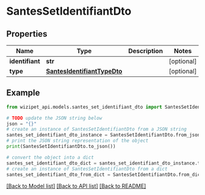 # SantesSetIdentifiantDto


## Properties

Name | Type | Description | Notes
------------ | ------------- | ------------- | -------------
**identifiant** | **str** |  | [optional] 
**type** | [**SantesIdentifiantTypeDto**](SantesIdentifiantTypeDto.md) |  | [optional] 

## Example

```python
from wizipet_api.models.santes_set_identifiant_dto import SantesSetIdentifiantDto

# TODO update the JSON string below
json = "{}"
# create an instance of SantesSetIdentifiantDto from a JSON string
santes_set_identifiant_dto_instance = SantesSetIdentifiantDto.from_json(json)
# print the JSON string representation of the object
print(SantesSetIdentifiantDto.to_json())

# convert the object into a dict
santes_set_identifiant_dto_dict = santes_set_identifiant_dto_instance.to_dict()
# create an instance of SantesSetIdentifiantDto from a dict
santes_set_identifiant_dto_from_dict = SantesSetIdentifiantDto.from_dict(santes_set_identifiant_dto_dict)
```
[[Back to Model list]](../README.md#documentation-for-models) [[Back to API list]](../README.md#documentation-for-api-endpoints) [[Back to README]](../README.md)


